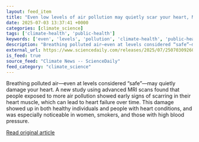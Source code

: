 ```yaml
---
layout: feed_item
title: "Even low levels of air pollution may quietly scar your heart, MRI study finds"
date: 2025-07-03 13:37:41 +0000
categories: [climate_science]
tags: ['climate-health', 'public-health']
keywords: ['even', 'levels', 'pollution', 'climate-health', 'public-health']
description: "Breathing polluted air—even at levels considered “safe”—may quietly damage your heart"
external_url: https://www.sciencedaily.com/releases/2025/07/250703092606.htm
is_feed: true
source_feed: "Climate News -- ScienceDaily"
feed_category: "climate_science"
---
```


Breathing polluted air—even at levels considered “safe”—may quietly damage your heart. A new study using advanced MRI scans found that people exposed to more air pollution showed early signs of scarring in their heart muscle, which can lead to heart failure over time. This damage showed up in both healthy individuals and people with heart conditions, and was especially noticeable in women, smokers, and those with high blood pressure.

[Read original article](https://www.sciencedaily.com/releases/2025/07/250703092606.htm)
